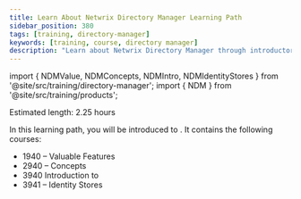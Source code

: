 ```yaml
---
title: Learn About Netwrix Directory Manager Learning Path
sidebar_position: 380
tags: [training, directory-manager]
keywords: [training, course, directory manager]
description: "Learn about Netwrix Directory Manager through introductory courses"
---
```


import { NDMValue, NDMConcepts, NDMIntro, NDMIdentityStores } from '@site/src/training/directory-manager';
import { NDM } from '@site/src/training/products';


Estimated length: 2.25 hours

In this learning path, you will be introduced to <NDM />. It contains the following courses:

* 1940 <NDM /> – Valuable Features
* 2940 <NDM /> – Concepts
* 3940 Introduction to <NDM />
* 3941 <NDM /> – Identity Stores

<NDMValue />

<NDMConcepts />

<NDMIntro />

<NDMIdentityStores />
